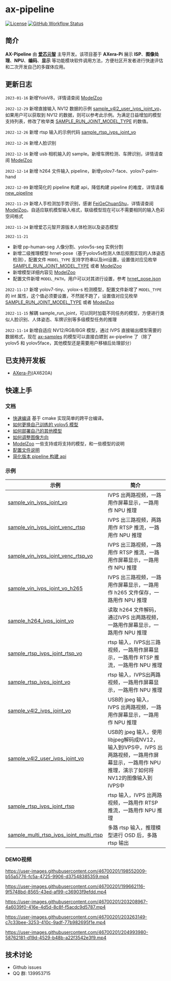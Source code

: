 # ax-pipeline

[![License](https://img.shields.io/badge/license-BSD--3--Clause-blue.svg)](https://raw.githubusercontent.com/AXERA-TECH/ax-pipeline/main/LICENSE)
[![GitHub Workflow Status](https://img.shields.io/github/actions/workflow/status/AXERA-TECH/ax-pipeline/build.yml?branch=main)](https://github.com/AXERA-TECH/ax-pipeline/actions)

## 简介

**AX-Pipeline** 由 **[爱芯元智](https://www.axera-tech.com/)** 主导开发。该项目基于 **AXera-Pi** 展示 **ISP**、**图像处理**、**NPU**、**编码**、**显示** 等功能模块软件调用方法，方便社区开发者进行快速评估和二次开发自己的多媒体应用。

## 更新日志
```2023-01-16``` 新增YoloV8，详情请查阅 [ModelZoo](docs/modelzoo.md)

```2022-12-29``` 新增直接输入 NV12 数据的示例 [sample_v4l2_user_ivps_joint_vo](examples/sample_v4l2_user_ivps_joint_vo)，如果用户可以获取到 NV12 的数据，则可以参考此示例。为满足日益增加的模型支持列表，修改了枚举类 [SAMPLE_RUN_JOINT_MODEL_TYPE](examples/sample_run_joint/sample_run_joint_post_process.h) 的数值。

```2022-12-26``` 新增 rtsp 输入的示例代码 [sample_rtsp_ivps_joint_vo](examples/sample_rtsp_ivps_joint_vo)

```2022-12-26``` 新增人脸识别

```2022-12-16``` 新增 usb 相机输入的 sample。新增车牌检测、车牌识别，详情请查阅 [ModelZoo](docs/modelzoo.md)

```2022-12-14``` 新增 h264 文件输入 pipeline，新增yolov7-face、yolov7-palm-hand

```2022-12-09``` 新增简化的 pipeline 构建 api，降低构建 pipeline 的难度，详情请看 [new_pipeline](docs/new_pipeline.md)

```2022-11-29``` 新增人手检测加手势识别，感谢 [FeiGeChuanShu](https://github.com/FeiGeChuanShu)，详情请查阅 [ModelZoo](docs/modelzoo.md)。自适应联机模型输入格式，联级模型现在可以不需要相同的输入色彩空间格式

```2022-11-24``` 新增爱芯元智开源版本人体检测以及姿态模型

```2022-11-21``` 
- 新增 pp-human-seg 人像分割、yolov5s-seg 实例分割
- 新增二级推理模型 hrnet-pose（基于yolov5s检测人体后抠图实现的人体姿态检测），配置文件 ```MODEL_TYPE``` 支持字符串以及int设置，设置值对应见枚举 [SAMPLE_RUN_JOINT_MODEL_TYPE](examples/sample_run_joint/sample_run_joint_post_process.h) 或者 [ModelZoo](docs/modelzoo.md)
- 新增模型详细内容见 [ModelZoo](docs/modelzoo.md)
- 配置文件新增 ```MODEL_PATH```，用户可以对其进行设置，参考 [hrnet_pose.json](examples/sample_run_joint/config/hrnet_pose.json)

```2022-11-17``` 新增 yolov7-tiny、yolox-s 检测模型，配置文件新增了 ```MODEL_TYPE``` 的 int 属性，这个值必须要设置，不然就不跑了，设置值对应见枚举 [SAMPLE_RUN_JOINT_MODEL_TYPE](examples/sample_run_joint/sample_run_joint_post_process.h) 或者 [ModelZoo](docs/modelzoo.md)

```2022-11-15``` 解耦 sample_run_joint，可以同时加载不同任务的模型，方便进行类似人脸识别、人体姿态、车牌识别等多级模型任务的推理

```2022-11-14``` 新增自适应 NV12/RGB/BGR 模型，通过 IVPS 直接输出模型需要的数据格式，现在 [ax-samples]() 的模型可以直接白嫖到 ax-pipeline 了（除了 yolov5 和 yolov5face，其他模型还是需要用户移植后处理部分）

## 已支持开发板

- [AXera-Pi](https://wiki.sipeed.com/m3axpi)(AX620A)

## 快速上手

### 文档
- [快速编译](docs/compile.md)  基于 cmake 实现简单的跨平台编译。
- [如何更换自己训练的 yolov5 模型](docs/how_to_deploy_custom_yolov5_model.md)
- [如何部署自己的其他模型](docs/how_to_deploy_custom_model.md)
- [如何调整图像方向](docs/how_to_adjust_image_orientation.md)
- [ModelZoo](docs/modelzoo.md) 一些支持或将支持的模型，和一些模型的说明
- [配置文件说明](docs/config_file.md)
- [简化版本 pipeline 构建 api](docs/new_pipeline.md)
  
### 示例
| 示例 | 简介|
|-|-|
| [sample_vin_ivps_joint_vo](examples/sample_vin_ivps_joint_vo) |IVPS 出两路视频，一路用作屏幕显示，一路用作 NPU 推理 |
| [sample_vin_ivps_joint_venc_rtsp](examples/sample_vin_ivps_joint_venc_rtsp) |IVPS 出三路视频，两路用作 RTSP 推流，一路用作 NPU 推理 |
| [sample_vin_ivps_joint_venc_rtsp_vo](examples/sample_vin_ivps_joint_venc_rtsp_vo) |IVPS 出三路视频，一路用作 RTSP 推流，一路用作屏幕显示，一路用作 NPU 推理|
| [sample_vin_ivps_joint_vo_h265](examples/sample_vin_ivps_joint_vo_h265) |IVPS 出三路视频，一路用作屏幕显示，一路用作 h265 文件保存，一路用作 NPU 推理|
| [sample_h264_ivps_joint_vo](examples/sample_h264_ivps_joint_vo) |读取 h264 文件解码，通过IVPS 出两路视频，一路用作屏幕显示，一路用作 NPU 推理|
| [sample_rtsp_ivps_joint_rtsp_vo](examples/sample_rtsp_ivps_joint_rtsp_vo) | rtsp 输入，IVPS出三路视频，一路用作屏幕显示，一路用作 RTSP 推流，一路用作 NPU 推理 |
| [sample_rtsp_ivps_joint_vo](examples/sample_rtsp_ivps_joint_vo) | rtsp 输入，IVPS出两路视频，一路用作屏幕显示，一路用作 NPU 推理 |
| [sample_v4l2_ivps_joint_vo](examples/sample_v4l2_ivps_joint_vo) | USB的 jpeg 输入，IVPS 出两路视频，一路用作屏幕显示，一路用作 NPU 推理 |
| [sample_v4l2_user_ivps_joint_vo](examples/sample_v4l2_user_ivps_joint_vo) | USB的 jpeg 输入，使用libjpeg解码成NV12，输入到IVPS中，IVPS 出两路视频，一路用作屏幕显示，一路用作 NPU 推理，演示了如何将NV12的图像输入到IVPS中 |
| [sample_rtsp_ivps_joint_rtsp](examples/sample_rtsp_ivps_joint_rtsp) | rtsp 输入，IVPS 出两路视频，一路用作 RTSP 推流，一路用作 NPU 推理 |
| [sample_multi_rtsp_ivps_joint_multi_rtsp](examples/sample_multi_rtsp_ivps_joint_multi_rtsp) | 多路 rtsp 输入，推理模型进行 OSD 后，多路 rtsp 输出 |

### DEMO视频
https://user-images.githubusercontent.com/46700201/198552009-b55a5776-fc5a-4725-9906-d37548385359.mp4

https://user-images.githubusercontent.com/46700201/199662116-9f5748bd-8565-43ed-af99-c36903f9efdd.mp4

https://user-images.githubusercontent.com/46700201/203208967-4a6039f0-416e-4d5d-8c8f-f5acdc9d5787.mp4

https://user-images.githubusercontent.com/46700201/203263149-c7c33bee-3253-410c-9adf-77b982695f1e.mp4

https://user-images.githubusercontent.com/46700201/204993980-58762181-d19d-4529-b48b-a22f3542e3f9.mp4

## 技术讨论
- Github issues
- QQ 群: 139953715
